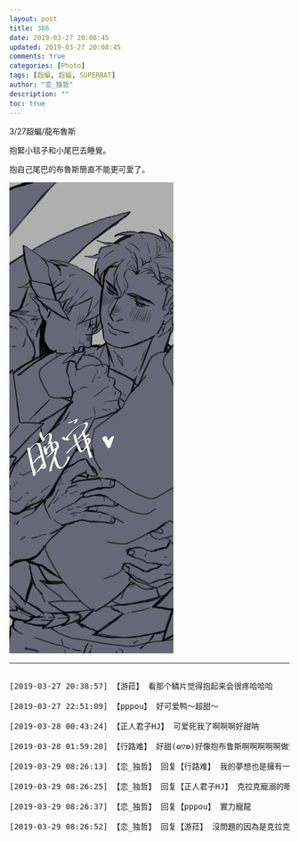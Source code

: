```yaml
---
layout: post
title: 386
date: 2019-03-27 20:08:45
updated: 2019-03-27 20:08:45
comments: true
categories: [Photo]
tags: [超蝙, 超蝠, SUPERBAT]
author: "恋_独哲"
description: ""
toc: true
---
```


<p>3/27超蝙/龍布魯斯</p> 
<p>抱緊小毯子和小尾巴去睡覺。</p> 
<p>抱自己尾巴的布魯斯簡直不能更可愛了。 ​​​​</p>

![](https://raw.githubusercontent.com/alicewish/maple50821/master/img_YW5MWVN1NEpoZFZtd0Fqa0hoczdjcG1seU9wZnQ5OFZTb1FVQkdrYWd2OXJoelZVcWxrbFpBPT0.jpg)

---

<pre>

[2019-03-27 20:38:57] 【游菈】 看那个鳞片觉得抱起来会很疼哈哈哈

[2019-03-27 22:51:09] 【pppou】 好可爱鸭～超甜～

[2019-03-28 00:43:24] 【正人君子HJ】 可爱死我了啊啊啊好甜呐

[2019-03-28 01:59:20] 【行路难】 好甜(✪▽✪)好像抱布鲁斯啊啊啊啊啊做梦都想可是我梦不到(ಥ_ಥ)

[2019-03-29 08:26:13] 【恋_独哲】 回复【行路难】 我的夢想也是擁有一隻布魯龍

[2019-03-29 08:26:25] 【恋_独哲】 回复【正人君子HJ】 克拉克寵溺的眼神~

[2019-03-29 08:26:37] 【恋_独哲】 回复【pppou】 實力寵龍

[2019-03-29 08:26:52] 【恋_独哲】 回复【游菈】 沒問題的因為是克拉克不費力

</pre>